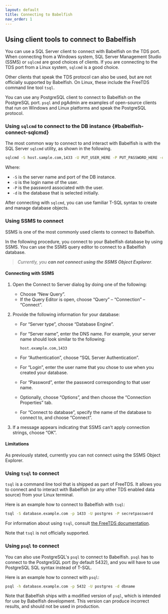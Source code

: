 ```yaml
---
layout: default
title: Connecting to Babelfish
nav_order: 1
---
```


## Using client tools to connect to Babelfish

You can use a SQL Server client to connect with Babelfish on the TDS port.
When connecting from a Windows system, SQL Server Management Studio (SSMS) or
`sqlcmd` are good choices of clients.  If you are connecting to the TDS port
from a Linux system, `sqlcmd` is a good choice.

Other clients that speak the TDS protocol can also be used, but are not
officially supported by Babelfish.  On Linux, these include the FreeTDS command
line tool `tsql`.

You can use any PostgreSQL client to connect to Babelfish on the PostgreSQL
port.  `psql` and pgAdmin are examples of open-source clients that run on
Windows and Linux platforms and speak the PostgreSQL protocol.


### Using `sqlcmd` to connect to the DB instance {#babelfish-connect-sqlcmd}

The most common way to connect to and interact with Babelfish
is with the SQL Server `sqlcmd` utility, as shown in the following.


```bash
sqlcmd -S host.sample.com,1433 -U PUT_USER_HERE -P PUT_PASSWORD_HERE -d PUT_DBNAME_HERE
```

Where:

- `-S` is the server name and port of the DB instance.
- `-U` is the login name of the user.
- `-P` is the password associated with the user.
- `-d` is the database that is selected initially.

After connecting with `sqlcmd`, you can use familiar T-SQL syntax to create and
manage database objects.

### Using SSMS to connect

SSMS is one of the most commonly used clients to connect to Babelfish.

In the following procedure, you connect to your Babelfish database by
using SSMS. You can use the SSMS query editor to connect to a Babelfish database.


>
> _Currently, you **can not connect using the SSMS Object Explorer**._
>

#### Connecting with SSMS

1. Open the Connect to Server dialog by doing one of the following:

   - Choose &ldquo;New Query&rdquo;.
   - If the Query Editor is open, choose &ldquo;Query&rdquo; &ndash;
     &ldquo;Connection&rdquo; &ndash; &ldquo;Connect&rdquo;.

2. Provide the following information for your database:

   - For &ldquo;Server type&rdquo;, choose &ldquo;Database Engine&rdquo;.

   - For &ldquo;Server name&rdquo;, enter the DNS name. For example, your server
     name should look similar to the following:

     ```none
     host.example.com,1433
     ```

   - For &ldquo;Authentication&rdquo;, choose &ldquo;SQL Server
     Authentication&rdquo;.

   - For &ldquo;Login&rdquo;, enter the user name that you chose to use when you
     created your database.

   - For &ldquo;Password&rdquo;, enter the password corresponding to that user name.

   - Optionally, choose &ldquo;Options&rdquo;, and then choose the
     &ldquo;Connection Properties&rdquo; tab.

   - For &ldquo;Connect to database&rdquo;, specify the name of the database
     to connect to, and choose &ldquo;Connect&rdquo;.

3. If a message appears indicating that SSMS can't apply connection
   strings, choose &ldquo;OK&rdquo;.


#### Limitations

As previously stated, currently you can not connect using the SSMS Object Explorer.


### Using `tsql` to connect

`tsql` is a command line tool that is shipped as part of FreeTDS. It allows you
to connect and to interact with Babelfish (or any other TDS enabled data source)
from your Linux terminal.

Here is an example how to connect to Babelfish with `tsql`:

```bash
tsql -S database.example.com -p 1433 -U postgres -P secretpassword
```

For information about using `tsql`, consult
[the FreeTDS documentation](https://www.freetds.org/userguide/).

Note that `tsql` is not officially supported.


### Using `psql` to connect

You can also use PostgreSQL's `psql` to connect to Babelfish.  `psql` has to
connect to the PostgreSQL port (by default 5432), and you will have to use
PostgreSQL SQL syntax instead of T-SQL.

Here is an example how to connect with `psql`:

```bash
psql -h database.example.com -p 5432 -U postgres -d dbname
```

Note that Babelfish ships with a modified version of `psql`, which is intended
for use by Babelfish development.  This version can produce incorrect results,
and should not be used in production.
